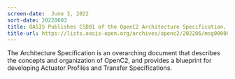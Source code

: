 ```yaml
---
screen-date:  June 3, 2022
sort-date: 20220603
title: OASIS Publishes CSD01 of the OpenC2 Architecture Specification, v1.0
title-url: https://lists.oasis-open.org/archives/openc2/202206/msg00000.html
---
```


The Architecture Specification is an overarching
document that describes the concepts and organization
of OpenC2, and provides a blueprint for developing
Actuator Profiles and Transfer Specifications.